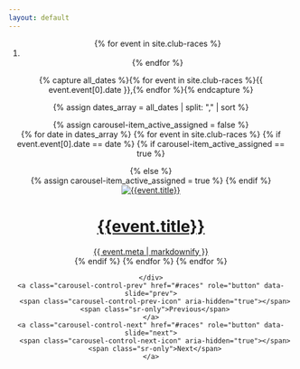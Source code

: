 ```yaml
---
layout: default
---
```

<header id="home-section">
  <div id="races" class="carousel slide" data-ride="carousel">
    <ol class="carousel-indicators">
      {% for event in site.club-races %}<li data-target="#races" data-slide-to="{% increment data-slide-to %}" {% if forloop.first == true %}class="active"{% endif %}></li>
      {% endfor %}
    </ol>
    <div class="carousel-inner">


{% capture all_dates %}{% for event in site.club-races %}{{ event.event[0].date }},{% endfor %}{% endcapture %}

{% assign dates_array = all_dates | split: "," | sort %}

{% assign carousel-item_active_assigned = false %}        
{% for date in dates_array %}
{% for event in site.club-races %}
{% if event.event[0].date == date %}
{% if carousel-item_active_assigned == true %}
<div class="carousel-item">
{% else %}
<div class="carousel-item active">
{% assign carousel-item_active_assigned = true %}
{% endif %}
  <a href="{{site.baseurl}}{{event.url}}">
    <img src="{{site.baseurl}}/images/{{event.image}}" alt="{{event.title}}" class="d-block w-100">
    <div class="container">
      <div class="carousel-caption text-left">
        <h1>{{event.title}}</h1>
        {{ event.meta | markdownify }}
      </div>
    </div>
  </a>
</div>
{% endif %}
{% endfor %}
{% endfor %}
        

    </div>
    <a class="carousel-control-prev" href="#races" role="button" data-slide="prev">
      <span class="carousel-control-prev-icon" aria-hidden="true"></span>
      <span class="sr-only">Previous</span>
    </a>
    <a class="carousel-control-next" href="#races" role="button" data-slide="next">
      <span class="carousel-control-next-icon" aria-hidden="true"></span>
      <span class="sr-only">Next</span>
    </a>
  </div>
</header>
